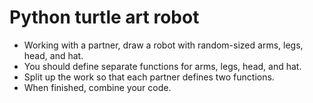 # Python turtle art robot

- Working with a partner, draw a robot with random-sized arms, legs, head, and hat.
- You should define separate functions for arms, legs, head, and hat.
- Split up the work so that each partner defines two functions.
- When finished, combine your code.
